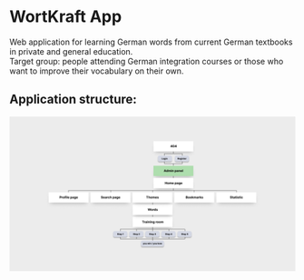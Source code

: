 # WortKraft App

Web application for learning German words from current German textbooks in private and general education. <br>
Target group: people attending German integration courses or those who want to improve their vocabulary on their own.

## Application structure:

![Project Structure](./public/readme-images/structure.jpg)
